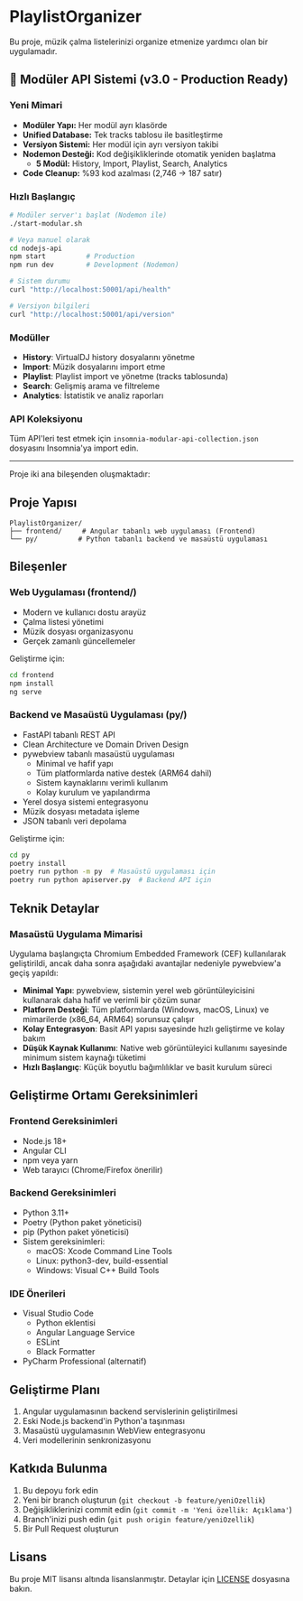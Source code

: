 # PlaylistOrganizer

Bu proje, müzik çalma listelerinizi organize etmenize yardımcı olan bir uygulamadır. 

## 🚀 Modüler API Sistemi (v3.0 - Production Ready)

### Yeni Mimari
- **Modüler Yapı:** Her modül ayrı klasörde
- **Unified Database:** Tek tracks tablosu ile basitleştirme
- **Versiyon Sistemi:** Her modül için ayrı versiyon takibi
- **Nodemon Desteği:** Kod değişikliklerinde otomatik yeniden başlatma
    - **5 Modül:** History, Import, Playlist, Search, Analytics
- **Code Cleanup:** %93 kod azalması (2,746 → 187 satır)

### Hızlı Başlangıç
```bash
# Modüler server'ı başlat (Nodemon ile)
./start-modular.sh

# Veya manuel olarak
cd nodejs-api
npm start          # Production
npm run dev        # Development (Nodemon)

# Sistem durumu
curl "http://localhost:50001/api/health"

# Versiyon bilgileri
curl "http://localhost:50001/api/version"
```

### Modüller
- **History**: VirtualDJ history dosyalarını yönetme
- **Import**: Müzik dosyalarını import etme  
- **Playlist**: Playlist import ve yönetme (tracks tablosunda)
- **Search**: Gelişmiş arama ve filtreleme
- **Analytics**: İstatistik ve analiz raporları

### API Koleksiyonu
Tüm API'leri test etmek için `insomnia-modular-api-collection.json` dosyasını Insomnia'ya import edin.

---

Proje iki ana bileşenden oluşmaktadır:

## Proje Yapısı

```
PlaylistOrganizer/
├── frontend/     # Angular tabanlı web uygulaması (Frontend)
└── py/          # Python tabanlı backend ve masaüstü uygulaması
```

## Bileşenler

### Web Uygulaması (frontend/)
- Modern ve kullanıcı dostu arayüz
- Çalma listesi yönetimi
- Müzik dosyası organizasyonu
- Gerçek zamanlı güncellemeler

Geliştirme için:
```bash
cd frontend
npm install
ng serve
```

### Backend ve Masaüstü Uygulaması (py/)
- FastAPI tabanlı REST API
- Clean Architecture ve Domain Driven Design
- pywebview tabanlı masaüstü uygulaması
  - Minimal ve hafif yapı
  - Tüm platformlarda native destek (ARM64 dahil)
  - Sistem kaynaklarını verimli kullanım
  - Kolay kurulum ve yapılandırma
- Yerel dosya sistemi entegrasyonu
- Müzik dosyası metadata işleme
- JSON tabanlı veri depolama

Geliştirme için:
```bash
cd py
poetry install
poetry run python -m py  # Masaüstü uygulaması için
poetry run python apiserver.py  # Backend API için
```

## Teknik Detaylar

### Masaüstü Uygulama Mimarisi
Uygulama başlangıçta Chromium Embedded Framework (CEF) kullanılarak geliştirildi, ancak daha sonra aşağıdaki avantajlar nedeniyle pywebview'a geçiş yapıldı:

- **Minimal Yapı**: pywebview, sistemin yerel web görüntüleyicisini kullanarak daha hafif ve verimli bir çözüm sunar
- **Platform Desteği**: Tüm platformlarda (Windows, macOS, Linux) ve mimarilerde (x86_64, ARM64) sorunsuz çalışır
- **Kolay Entegrasyon**: Basit API yapısı sayesinde hızlı geliştirme ve kolay bakım
- **Düşük Kaynak Kullanımı**: Native web görüntüleyici kullanımı sayesinde minimum sistem kaynağı tüketimi
- **Hızlı Başlangıç**: Küçük boyutlu bağımlılıklar ve basit kurulum süreci

## Geliştirme Ortamı Gereksinimleri

### Frontend Gereksinimleri
- Node.js 18+
- Angular CLI
- npm veya yarn
- Web tarayıcı (Chrome/Firefox önerilir)

### Backend Gereksinimleri
- Python 3.11+
- Poetry (Python paket yöneticisi)
- pip (Python paket yöneticisi)
- Sistem gereksinimleri:
  - macOS: Xcode Command Line Tools
  - Linux: python3-dev, build-essential
  - Windows: Visual C++ Build Tools

### IDE Önerileri
- Visual Studio Code
  - Python eklentisi
  - Angular Language Service
  - ESLint
  - Black Formatter
- PyCharm Professional (alternatif)

## Geliştirme Planı

1. Angular uygulamasının backend servislerinin geliştirilmesi
2. Eski Node.js backend'in Python'a taşınması
3. Masaüstü uygulamasının WebView entegrasyonu
4. Veri modellerinin senkronizasyonu

## Katkıda Bulunma

1. Bu depoyu fork edin
2. Yeni bir branch oluşturun (`git checkout -b feature/yeniOzellik`)
3. Değişikliklerinizi commit edin (`git commit -m 'Yeni özellik: Açıklama'`)
4. Branch'inizi push edin (`git push origin feature/yeniOzellik`)
5. Bir Pull Request oluşturun

## Lisans

Bu proje MIT lisansı altında lisanslanmıştır. Detaylar için [LICENSE](LICENSE) dosyasına bakın.

